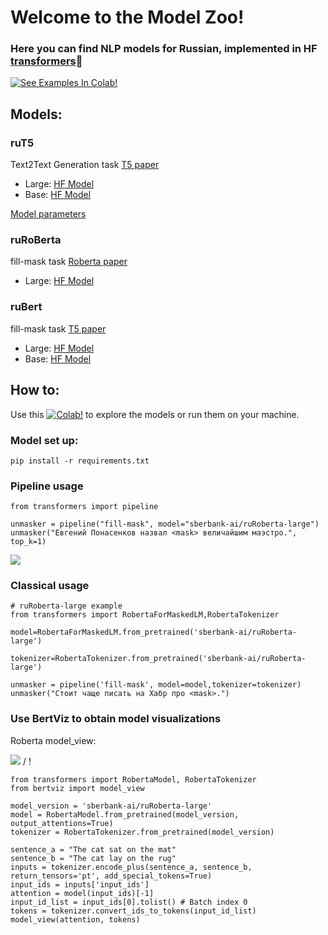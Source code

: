 # Welcome to the Model Zoo!

### Here you can find NLP models for Russian, implemented in HF [transformers](https://huggingface.co/sberbank-ai/)🤗

[![See Examples In Colab!](https://colab.research.google.com/assets/colab-badge.svg)](https://colab.research.google.com/github/sberbank-ai/model-zoo/blob/master/examples/Sber_ai_examples.ipynb) 


## Models:

### ruT5
Text2Text Generation task
[T5 paper](https://arxiv.org/abs/1910.10683)
 - Large: [HF Model](https://huggingface.co/sberbank-ai/ruT5-large)
 - Base: [HF Model](https://huggingface.co/sberbank-ai/ruT5-base)

 [Model parameters](https://huggingface.co/transformers/model_doc/t5.html)
  
###  ruRoBerta
fill-mask task
[Roberta paper](https://arxiv.org/abs/1907.11692)
- Large: [HF Model](https://huggingface.co/sberbank-ai/ruRoberta-large)

  
###  ruBert
fill-mask task
[T5 paper](https://arxiv.org/abs/1810.04805)
 - Large: [HF Model](https://huggingface.co/sberbank-ai/ruBert-large)
 - Base: [HF Model](https://huggingface.co/sberbank-ai/ruBert-base)
  
## How to:

Use this [![Colab!](https://colab.research.google.com/assets/colab-badge.svg)](https://colab.research.google.com/github/sberbank-ai/model-zoo/blob/master/examples/Sber_ai_examples.ipynb) to explore the models or run them on your machine.
### Model set up:
```pip install -r requirements.txt```

### Pipeline usage
```
from transformers import pipeline

unmasker = pipeline("fill-mask", model="sberbank-ai/ruRoberta-large")
unmasker("Евгений Понасенков назвал <mask> величайшим маэстро.", top_k=1)
```
![](/examples/Screenshot%20from%202021-07-07%2002-27-07.png)

### Classical usage

```
# ruRoberta-large example 
from transformers import RobertaForMaskedLM,RobertaTokenizer

model=RobertaForMaskedLM.from_pretrained('sberbank-ai/ruRoberta-large')

tokenizer=RobertaTokenizer.from_pretrained('sberbank-ai/ruRoberta-large')

unmasker = pipeline('fill-mask', model=model,tokenizer=tokenizer)
unmasker("Стоит чаще писать на Хабр про <mask>.")
```

  
### Use BertViz to obtain model visualizations 
 
 Roberta model_view:

  ![](/examples/roberta_small.gif) / ! [](https://github.com/sberbank-ai/model-zoo/examples/roberta_small.gif)

```
from transformers import RobertaModel, RobertaTokenizer
from bertviz import model_view

model_version = 'sberbank-ai/ruRoberta-large'
model = RobertaModel.from_pretrained(model_version, output_attentions=True)
tokenizer = RobertaTokenizer.from_pretrained(model_version)

sentence_a = "The cat sat on the mat"
sentence_b = "The cat lay on the rug"
inputs = tokenizer.encode_plus(sentence_a, sentence_b, return_tensors='pt', add_special_tokens=True)
input_ids = inputs['input_ids']
attention = model(input_ids)[-1]
input_id_list = input_ids[0].tolist() # Batch index 0
tokens = tokenizer.convert_ids_to_tokens(input_id_list)
model_view(attention, tokens)

```
